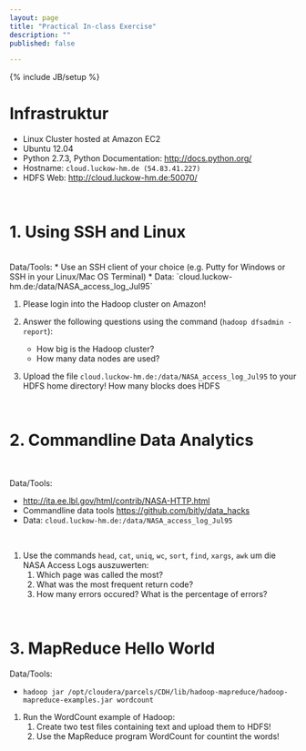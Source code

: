 ```yaml
---
layout: page
title: "Practical In-class Exercise"
description: ""
published: false

---
```

{% include JB/setup %}

# Infrastruktur

* Linux Cluster hosted at Amazon EC2
* Ubuntu 12.04
* Python 2.7.3, Python Documentation: <http://docs.python.org/>
* Hostname: `cloud.luckow-hm.de (54.83.41.227)`
* HDFS Web: <http://cloud.luckow-hm.de:50070/>


<br/>

# 1. Using SSH and Linux
<br/>
Data/Tools:
* Use an SSH client of your choice (e.g. Putty for Windows or SSH in your Linux/Mac OS Terminal)
* Data: `cloud.luckow-hm.de:/data/NASA_access_log_Jul95`


1. Please login into the Hadoop cluster on Amazon!

1. Answer the following questions using the command (`hadoop dfsadmin -report`):
    * How big is the Hadoop cluster?
    * How many data nodes are used?
    		
	
1. Upload the file `cloud.luckow-hm.de:/data/NASA_access_log_Jul95` to your HDFS home directory! How many blocks does HDFS

<br/>


# 2. Commandline Data Analytics
<br/>  

Data/Tools:
* <http://ita.ee.lbl.gov/html/contrib/NASA-HTTP.html>
* Commandline data tools <https://github.com/bitly/data_hacks>
* Data: `cloud.luckow-hm.de:/data/NASA_access_log_Jul95`
<br/> 

1. Use the commands `head`, `cat`, `uniq`, `wc`, `sort`, `find`, `xargs`, `awk` um die NASA Access Logs auszuwerten:
    1. Which page was called the most?
 	1. What was the most frequent return code?
	1. How many errors occured? What is the percentage of errors?

<!--
*Solution*

    cat /data/NASA_access_log_Jul95 | awk  '{print $(NF-1)}'| sort | uniq -c
	cat /data/NASA_access_log_Jul95 | awk  '{print $(NF-1)}'| sort |  bar_chart.py --sort-keys
-->
<br/> 
	
# 3. MapReduce Hello World

Data/Tools:
* `hadoop jar /opt/cloudera/parcels/CDH/lib/hadoop-mapreduce/hadoop-mapreduce-examples.jar wordcount`

1. Run the WordCount example of Hadoop:
	1. Create two test files containing text and upload them to HDFS!
	1. Use the MapReduce program WordCount for countint the words!



